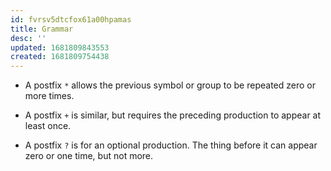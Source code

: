 ```yaml
---
id: fvrsv5dtcfox61a00hpamas
title: Grammar
desc: ''
updated: 1681809843553
created: 1681809754438
---
```


- A postfix `*` allows the previous symbol or group to be repeated zero or more times.

- A postfix `+` is similar, but requires the preceding production to appear at least once.

- A postfix `?` is for an optional production. The thing before it can appear zero or one time, but not more.
